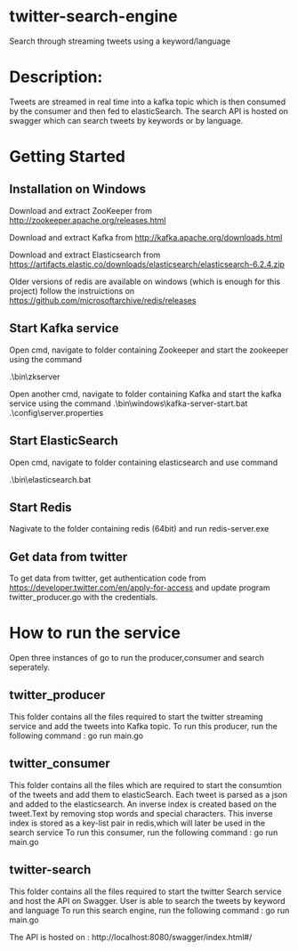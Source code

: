 # twitter-search-engine
Search through streaming tweets using a keyword/language

# Description:
Tweets are streamed in real time into a kafka topic which is then consumed by the consumer and then fed to elasticSearch. The search API is hosted on swagger which can search tweets by keywords or by language.

# Getting Started

## Installation on Windows

Download and extract ZooKeeper from http://zookeeper.apache.org/releases.html

Download and extract Kafka from http://kafka.apache.org/downloads.html

Download and extract Elasticsearch from https://artifacts.elastic.co/downloads/elasticsearch/elasticsearch-6.2.4.zip

Older versions of redis are available on windows (which is enough for this project) follow the instruictions on https://github.com/microsoftarchive/redis/releases


## Start Kafka service

Open cmd, navigate to folder containing Zookeeper and start the zookeeper using the command

.\bin\zkserver

Open another cmd, navigate to folder containing Kafka and start the kafka service using the command
.\bin\windows\kafka-server-start.bat .\config\server.properties

## Start ElasticSearch

Open cmd, navigate to folder containing elasticsearch and use command

.\bin\elasticsearch.bat

## Start Redis

Nagivate to the folder containing redis (64bit) and run redis-server.exe

## Get data from twitter

To get data from twitter, get authentication code from  https://developer.twitter.com/en/apply-for-access and update program twitter_producer.go with the credentials.

# How to run the service

Open three instances of go to run the producer,consumer and search seperately.

## twitter_producer
This folder contains all the files required to start the twitter streaming service and add the tweets into Kafka topic.
To run this producer, run the following command :
go run main.go

## twitter_consumer
This folder contains all the files which are required to start the consumtion of the tweets and add them to elasticSearch.
Each tweet is parsed as a json and added to the elasticsearch. An inverse index is created based on the tweet.Text by removing stop words and special characters. This inverse index is stored as a key-list pair in redis,which will later be used in the search service
To run this consumer, run the following command :
go run main.go

## twitter-search
This folder contains all the files required to start the twitter Search service and host the API on Swagger.
User is able to search the tweets by keyword and language
To run this search engine, run the following command :
go run main.go

The API is hosted on : http://localhost:8080/swagger/index.html#/